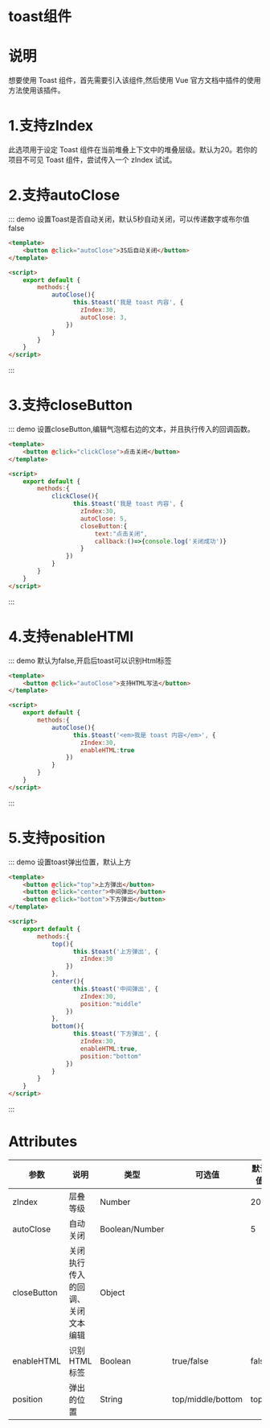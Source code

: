 # toast组件

# 说明

想要使用 Toast 组件，首先需要引入该组件,然后使用 Vue 官方文档中插件的使用方法使用该插件。

# 1.支持zIndex
此选项用于设定 Toast 组件在当前堆叠上下文中的堆叠层级。默认为20。若你的项目不可见 Toast 组件，尝试传入一个 zIndex 试试。

# 2.支持autoClose

::: demo 设置Toast是否自动关闭，默认5秒自动关闭，可以传递数字或布尔值false
```html
<template>
    <button @click="autoClose">3S后自动关闭</button>
</template>    

<script>
    export default {
        methods:{
            autoClose(){
                  this.$toast('我是 toast 内容', {
                    zIndex:30,
                    autoClose: 3,
                })
            }
        }         
    }
</script>
```
:::

# 3.支持closeButton

::: demo 设置closeButton,编辑气泡框右边的文本，并且执行传入的回调函数。
```html
<template>
    <button @click="clickClose">点击关闭</button>
</template>    

<script>
    export default {
        methods:{
            clickClose(){
                  this.$toast('我是 toast 内容', {
                    zIndex:30,
                    autoClose: 5,
                    closeButton:{
                        text:"点击关闭",
                        callback:()=>{console.log('关闭成功')}
                    }
                })
            }
        }         
    }
</script>
```
:::

# 4.支持enableHTMl

::: demo 默认为false,开启后toast可以识别Html标签
```html
<template>
    <button @click="autoClose">支持HTML写法</button>
</template>    

<script>
    export default {
        methods:{
            autoClose(){
                  this.$toast('<em>我是 toast 内容</em>', {
                    zIndex:30,
                    enableHTML:true
                })
            }
        }         
    }
</script>
```
:::

# 5.支持position

::: demo 设置toast弹出位置，默认上方
```html
<template>
    <button @click="top">上方弹出</button>
    <button @click="center">中间弹出</button>
    <button @click="bottom">下方弹出</button>
</template>    

<script>
    export default {
        methods:{
            top(){
                  this.$toast('上方弹出', {
                    zIndex:30
                })
            },
            center(){
                  this.$toast('中间弹出', {
                    zIndex:30,
                    position:"middle"
                })
            },
            bottom(){
                  this.$toast('下方弹出', {
                    zIndex:30,
                    enableHTML:true,
                    position:"bottom"
                })
            }
        }         
    }
</script>
```
:::


<style>
table th:first-of-type {
    width: 10%;
}
table th:nth-of-type(2) {
    width: 70;
}
table th:nth-of-type(3) {
    width: 4%;
}
table th:nth-of-type(4) {
    width: 10%;
}
table th:nth-of-type(5) {
    width: 6%;
}

</style>
# Attributes
| 参数        | 说明                             | 类型           | 可选值            | 默认值 |
| ----------- | -------------------------------- | -------------- | ----------------- | ------ |
| zIndex      | 层叠等级                         | Number         |                   | 20     |
| autoClose   | 自动关闭                         | Boolean/Number |                   | 5      |
| closeButton | 关闭执行传入的回调、关闭文本编辑 | Object         |                   |        |
| enableHTML  | 识别HTML标签                     | Boolean        | true/false        | false  |
| position    | 弹出的位置                       | String         | top/middle/bottom | top    |